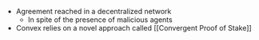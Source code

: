 - Agreement reached in a decentralized network
	- In spite of the presence of malicious agents
- Convex relies on a novel approach called [[Convergent Proof of Stake]]